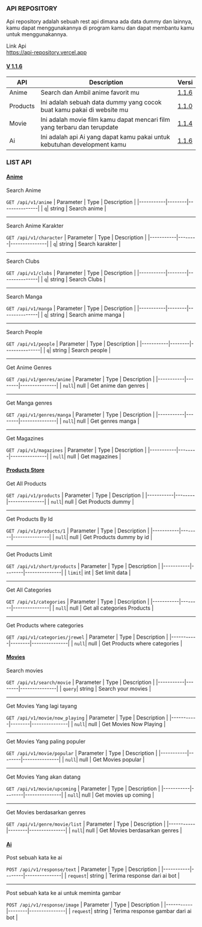 <h3>API REPOSITORY</h3>
<p>Api repository adalah sebuah rest api dimana ada data dummy dan lainnya, kamu dapat menggunakannya di program kamu dan dapat membantu kamu untuk menggunakannya.</p>
<p>Link Api <br> <a href="https://api-repository.vercel.app">https://api-repository.vercel.app</a></p>
<h4><a href="">V 1.1.6</a></h4>

| API | Description | Versi |
|-----------|-------------|-----------|
| Anime | Search dan Ambil anime favorit mu     | <a href="">1.1.6</a>
| Products | Ini adalah sebuah data dummy yang cocok buat kamu pakai di website mu | <a href="">1.1.0</a>
| Movie | Ini adalah movie film kamu dapat mencari film yang terbaru dan terupdate| <a href="">1.1.4</a>
| Ai | Ini adalah api Ai yang dapat kamu pakai untuk kebutuhan development kamu | <a href="">1.1.6</a>

<h3>LIST API</h3>
<h4><a href="">Anime</a></h4>

<p>Search Anime</p>

`
GET /api/v1/anime
`
| Parameter | Type   | Description    |
|-----------|--------|---------------|
| `q`| string | Search anime |

<hr>

<p>Search Anime Karakter</p>

`
GET /api/v1/character
`
| Parameter | Type   | Description    |
|-----------|--------|---------------|
| `q`| string | Search karakter |

<hr>

<p>Search Clubs</p>

`
GET /api/v1/clubs
`
| Parameter | Type   | Description    |
|-----------|--------|---------------|
| `q`| string | Search Clubs |

<hr>

<p>Search Manga</p>

`
GET /api/v1/manga
`
| Parameter | Type   | Description    |
|-----------|--------|---------------|
| `q`| string | Search anime manga |

<hr>

<p>Search People</p>

`
GET /api/v1/people
`
| Parameter | Type   | Description    |
|-----------|--------|---------------|
| `q`| string | Search people |

<hr>

<p>Get Anime Genres</p>

`
GET /api/v1/genres/anime
`
| Parameter | Type   | Description    |
|-----------|--------|---------------|
| `null`| null | Get anime dan genres |

<hr>

<p>Get Manga genres</p>

`
GET /api/v1/genres/manga
`
| Parameter | Type   | Description    |
|-----------|--------|---------------|
| `null`| null | Get genres manga |

<hr>

<p>Get Magazines</p>

`
GET /api/v1/magazines
`
| Parameter | Type   | Description    |
|-----------|--------|---------------|
| `null`| null | Get magazines |

<h4><a href="">Products Store</a></h4>

<p>Get All Products</p>

`
GET /api/v1/products
`
| Parameter | Type   | Description    |
|-----------|--------|---------------|
| `null`| null | Get Products dummy |

<hr>

<p>Get Products By Id</p>

`
GET /api/v1/products/1
`
| Parameter | Type   | Description    |
|-----------|--------|---------------|
| `null`| null | Get Products dummy by id |

<hr>

<p>Get Products Limit</p>

`
GET /api/v1/short/products
`
| Parameter | Type   | Description    |
|-----------|--------|---------------|
| `limit`| int | Set limit data |

<hr>

<p>Get All Categories</p>

`
GET /api/v1/categories
`
| Parameter | Type   | Description    |
|-----------|--------|---------------|
| `null`| null | Get all categories Products |

<hr>

<p>Get Products where categories</p>

`
GET /api/v1/categories/jrewel
`
| Parameter | Type   | Description    |
|-----------|--------|---------------|
| `null`| null | Get Products where categories |

<h4><a href="">Movies</a></h4>

<p>Search movies</p>

`
GET /api/v1/search/movie
`
| Parameter | Type   | Description    |
|-----------|--------|---------------|
| `query`| string | Search your movies |

<hr>

<p>Get Movies Yang lagi tayang</p>

`
GET /api/v1/movie/now_playing
`
| Parameter | Type   | Description    |
|-----------|--------|---------------|
| `null`| null | Get Movies Now Playing |

<hr>

<p>Get Movies Yang paling populer </p>

`
GET /api/v1/movie/popular
`
| Parameter | Type   | Description    |
|-----------|--------|---------------|
| `null`| null | Get Movies popular  |

<hr>

<p>Get Movies Yang akan datang</p>

`
GET /api/v1/movie/upcoming
`
| Parameter | Type   | Description    |
|-----------|--------|---------------|
| `null`| null | Get movies up coming |

<hr>

<p>Get Movies berdasarkan genres</p>

`
GET /api/v1/genre/movie/list
`
| Parameter | Type   | Description    |
|-----------|--------|---------------|
| `null`| null | Get Movies berdasarkan genres |

<h4><a href="">Ai</a></h4>

<p>Post sebuah kata ke ai</p>

`
POST /api/v1/response/text
`
| Parameter | Type   | Description    |
|-----------|--------|---------------|
| `request`| string | Terima response dari ai bot |

<hr>

<p>Post sebuah kata ke ai untuk meminta gambar</p>

`
POST /api/v1/response/image
`
| Parameter | Type   | Description    |
|-----------|--------|---------------|
| `request`| string | Terima response gambar dari ai bot |
